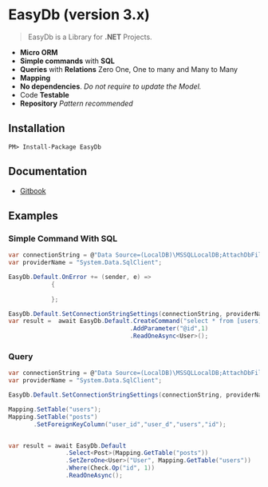 # EasyDb (version 3.x)

> EasyDb is a Library for **.NET** Projects.

* **Micro ORM**
* **Simple commands** with **SQL**
* **Queries** with **Relations** Zero One, One to many and Many to Many
* **Mapping**
* **No dependencies**. _Do not require to update the Model._
* Code **Testable**
* **Repository** _Pattern recommended_

## Installation

```
PM> Install-Package EasyDb
```

## Documentation

* [Gitbook](https://www.gitbook.com/book/romagny13/easydb/)

## Examples

### Simple Command With SQL

```cs
var connectionString = @"Data Source=(LocalDB)\MSSQLLocalDB;AttachDbFilename=C:\path\to\mydb.mdf;Integrated Security=True;Connect Timeout=30";
var providerName = "System.Data.SqlClient";

EasyDb.Default.OnError += (sender, e) =>
            {
                
            };

EasyDb.Default.SetConnectionStringSettings(connectionString, providerName);
var result =  await EasyDb.Default.CreateCommand("select * from [users] where id=@id")
                                  .AddParameter("@id",1)
                                  .ReadOneAsync<User>();
```

### Query

```cs
var connectionString = @"Data Source=(LocalDB)\MSSQLLocalDB;AttachDbFilename=C:\path\to\mydb.mdf;Integrated Security=True;Connect Timeout=30";
var providerName = "System.Data.SqlClient";

EasyDb.Default.SetConnectionStringSettings(connectionString, providerName);

Mapping.SetTable("users");
Mapping.SetTable("posts")
       .SetForeignKeyColumn("user_id","user_d","users","id");


var result = await EasyDb.Default
                .Select<Post>(Mapping.GetTable("posts"))
                .SetZeroOne<User>("User", Mapping.GetTable("users"))
                .Where(Check.Op("id", 1))
                .ReadOneAsync();

```

